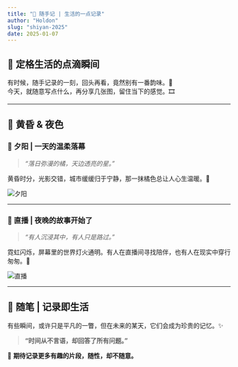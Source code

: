 ```yaml
---
title: "🌿 随手记 | 生活的一点记录"
author: "Holdon"
slug: "shiyan-2025"
date: 2025-01-07
---
```

## 📸 **定格生活的点滴瞬间**  

有时候，随手记录的一刻，回头再看，竟然别有一番韵味。📖  
今天，就随意写点什么，再分享几张图，留住当下的感觉。🎞️  

---

## 🌆 **黄昏 & 夜色**  

### **🌇 夕阳 | 一天的温柔落幕**  
> *“落日弥漫的橘，天边透亮的星。”*  

黄昏时分，光影交错，城市缓缓归于宁静，那一抹橘色总让人心生温暖。📸  

![夕阳](https://image.52798.xyz/IMG_20241216_171245.jpg)  

---

### **🎥 直播 | 夜晚的故事开始了**  
> *“有人沉浸其中，有人只是路过。”*  

霓虹闪烁，屏幕里的世界灯火通明。有人在直播间寻找陪伴，也有人在现实中穿行匆匆。🌙  

![直播](https://image.52798.xyz/666.webp)  

---

## 💭 **随笔 | 记录即生活**  

有些瞬间，或许只是平凡的一瞥，但在未来的某天，它们会成为珍贵的记忆。✨  

> **“时间从不言语，却回答了所有问题。”**  

📌 **期待记录更多有趣的片段，随性，却不随意。**  
